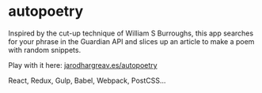 # autopoetry
Inspired by the cut-up technique of William S Burroughs, this app searches for your phrase in the Guardian API and slices up an article to make a poem with random snippets.

Play with it here: [jarodhargreav.es/autopoetry](https://jarodhargreav.es/autopoetry)

React, Redux, Gulp, Babel, Webpack, PostCSS...
